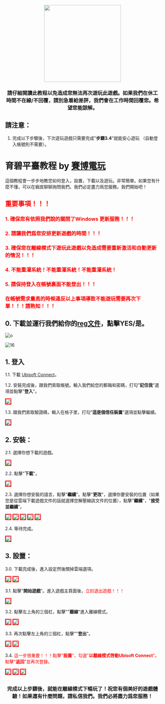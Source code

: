 <p align="center">
<img src="https://user-images.githubusercontent.com/91774682/136349945-a873c338-cb9c-40db-b596-12ccba0a2192.png" width="250" height="250">
</p>

<center> <h3>請仔細閱讀此教程以免造成您無法再次遊玩此遊戲。如果我們在休工時間不在線/不回覆，請別急着給差評，我們會在工作時間回覆您。希望您能諒解。</h3> </center>

## 請注意：
1. 完成以下步驟後，下次遊玩遊戲只需要完成"**步驟3.4**"就能安心遊玩 （自動登入帳號則不需要）。
 
# 育碧平臺教程 by [賽博電玩](https://shopee.tw/selina860208)
這個教程會一步步地教您如何登入，設置，下載以及遊玩。非常簡單。如果您有什麼不懂，可以在蝦皮聊聊詢問我們。我們必定盡力爲您服務。我們開始吧！

## <span style="color: red;">重要事項！！！</span>
### <span style="color: red;">1. 確保您有依照我們說的關閉了Windows 更新服務！！！</span>
### <span style="color: red;">2. 請讓我們爲您安排更新遊戲的時間！！！</span>
### <span style="color: red;">3. 確保您在離線模式下遊玩此遊戲以免造成需要重新激活和自動更新的情況！！！</span>
### <span style="color: red;">4. 不能重灌系統！不能重灌系統！不能重灌系統！</span>
### <span style="color: red;">5. 請保持登入在帳號裏面不能登出！！！</span>

### <span style="color: red;">在帳號需求量高的時候違反以上事項導致不能遊玩需要再次下單！！！請熟知！！！</span>

## 0. 下載並運行我們給你的[reg文件](https://github.com/cyberspace1902/Cyber-Space-Guide/releases/download/o%3B%3B/pauseupdate.reg)，點擊YES/是。

![o](https://user-images.githubusercontent.com/91774682/146409843-91957c78-387d-4762-872c-3b5b38264482.jpg)

![16](https://user-images.githubusercontent.com/91774682/146410001-2bfae0e8-d19b-4ded-81df-8f9b8661454c.jpg)

## 1. 登入

1.1. 下載 [Ubisoft Connect](https://ubi.li/4vxt9)。

1.2. 安裝完成後，跟我們索取帳號。輸入我們給您的郵箱和密碼，打勾"**記住我**"選項並點擊"**登入**"。

<img src="https://user-images.githubusercontent.com/91774682/136170326-a3048df8-c359-442e-bdc5-7374670025fe.jpg" style="border: 2px solid red" />

1.3. 跟我們索取驗證碼，輸入在格子里，打勾"**這是個信任裝置**"選項並點擊繼續。

<img src="https://user-images.githubusercontent.com/91774682/136171178-a69e9bd6-03be-4cce-b0d2-6c3a8ee43a42.jpg" style="border: 2px solid red" />

## 2. 安裝：

2.1. 選擇你想下載的遊戲。

<img src="https://user-images.githubusercontent.com/91774682/136171306-1f25687e-fbdd-46d6-848b-07113b1b86e7.jpg" style="border: 2px solid red" />

2.2. 點擊"**下載**"。

<img src="https://user-images.githubusercontent.com/91774682/136171542-2ce3a304-06f4-4836-97a8-5c91f7dc326b.jpg" style="border: 2px solid red" />

2.3. 選擇你想安裝的語言，點擊"**繼續**"。點擊"**更改**"，選擇你要安裝的位置（如果您是從雲端下載遊戲文件的話就選擇您解壓縮該文件的位置），點擊"**繼續**"，"**接受並繼續**"。

<img src="https://user-images.githubusercontent.com/91774682/136171952-5d61eb4a-5367-415f-9aed-1a681a988d05.jpg" style="border: 2px solid red" />

<img src="https://user-images.githubusercontent.com/91774682/136361896-6cf32270-1bf2-4f73-ae46-0bf85637c0fe.jpg" style="border: 2px solid red" />

<img src="https://user-images.githubusercontent.com/91774682/136361904-b1444cd0-9dfb-4b6d-a5bd-c32687cf0d78.jpg" style="border: 2px solid red" />

<img src="https://user-images.githubusercontent.com/91774682/136361905-faf015fb-71ec-4a61-99b2-0bfcdef4f3bf.jpg" style="border: 2px solid red" />

<img src="https://user-images.githubusercontent.com/91774682/136171934-20e3f96b-d106-453c-84b9-c1cd6cbf30f2.jpg" style="border: 2px solid red" />

2.4. 等待完成。

<img src="https://user-images.githubusercontent.com/91774682/136361909-2009d59d-286f-43f3-8c66-304b580d9a12.jpg" style="border: 2px solid red" />

## 3. 設置：

3.0. 下載完成後，進入設定然後關掉雲端選項。

<img src="https://user-images.githubusercontent.com/91774682/155927381-ff59647a-f35d-4295-b9ee-a570ed5877dc.jpg" style="border: 2px solid red" />

<img src="https://user-images.githubusercontent.com/91774682/155927425-99483d7d-9261-4dee-b9d9-57b48dfefca6.jpg" style="border: 2px solid red" />

3.1. 點擊"**開始遊戲**"。進入遊戲主頁面後，<span style="color: red;">立刻退出遊戲！！！</span>

<img src="https://user-images.githubusercontent.com/91774682/136172705-31286c8e-6b3d-4e05-a633-05815dafdb04.jpg" style="border: 2px solid red" />

3.2. 點擊左上角的三個杠，點擊""**離線**"進入離線模式。

<img src="https://user-images.githubusercontent.com/91774682/136173506-916a8a3d-4b27-4f4e-a1aa-cda537f1d391.jpg" style="border: 2px solid red" />
     
<img src="https://user-images.githubusercontent.com/91774682/136174263-e05cd8f5-93b0-43f3-9ff0-cdeaf711786c.jpg" style="border: 2px solid red" />

3.3. 再次點擊左上角的三個杠，點擊""**登出**"。

<img src="https://user-images.githubusercontent.com/91774682/136174091-19da536e-6353-463f-b243-272aaf2676af.jpg" style="border: 2px solid red" />

<img src="https://user-images.githubusercontent.com/91774682/136174105-a08fde0f-e53f-4732-aed5-ebfe6eb7b7fe.jpg" style="border: 2px solid red" />


3.4. <span style="color: red;">這一步很重要！！！點擊"**設置**"，勾選"**以離線模式啓動Ubisoft Connect**"。點擊"**返回**"並再次登錄。</span>

<img src="https://user-images.githubusercontent.com/91774682/136174503-64f9d66a-bdde-42ec-95c6-5111a49124ce.jpg" style="border: 2px solid red" />

<img src="https://user-images.githubusercontent.com/91774682/136174497-8d1a88e9-7142-4399-983d-1bf265d735b7.jpg" style="border: 2px solid red" />

<img src="https://user-images.githubusercontent.com/91774682/136174484-015e2a3f-6658-45a0-94d7-6cb4d89d0757.jpg" style="border: 2px solid red" />

<h2></h2>

<center> <h3>完成以上步驟後，就能在離線模式下暢玩了！祝您有個美好的遊戲體驗！如果還有什麼問題，請私信我們。我們必將盡力爲您服務！</h3> </center>

